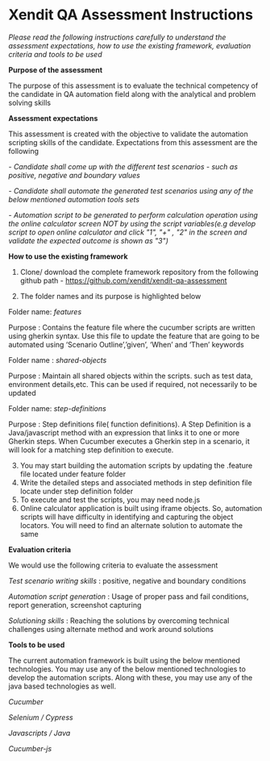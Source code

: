 
# Xendit QA Assessment Instructions

*Please read the following instructions carefully to understand the assessment expectations, how to use the existing framework, evaluation criteria and tools to be used*

**Purpose of the assessment**

The purpose of this assessment is to evaluate the technical competency of the candidate in QA automation field along with the analytical and problem solving skills

**Assessment expectations**

This assessment is created with the objective to validate the automation scripting skills of the candidate. Expectations from this assessment are the following

*- Candidate shall come up with the different test scenarios - such as positive, negative and boundary values*

*- Candidate shall automate the generated test scenarios using any of the below mentioned automation tools sets*

*- Automation script to be generated to perform calculation operation using the online calculator screen NOT by using the script variables(e.g develop script to open online calculator and click "1", "+" , "2" in the screen and validate the expected outcome is shown as "3")*

**How to use the existing framework**

1. Clone/ download the complete framework repository from the following github path - https://github.com/xendit/xendit-qa-assessment

2. The folder names and its purpose is highlighted below

Folder name: *features*

Purpose : Contains the feature file where the cucumber scripts are written using gherkin syntax. Use this file to update the feature that are going to be automated using ‘Scenario Outline’,’given’, ‘When’ and ‘Then’ keywords

Folder name : *shared-objects*

Purpose : Maintain all shared objects within the scripts. such as test data, environment details,etc. This can be used if required, not necessarily to be updated 

 Folder name: *step-definitions*
 
Purpose : Step definitions file( function definitions). A Step Definition is a Java/javascript method with an expression that links it to one or more Gherkin steps. When Cucumber executes a Gherkin step in a scenario, it will look for a matching step definition to execute.
	
3. You may start building the automation scripts by updating the .feature file located under feature folder
4. Write the detailed steps and associated methods in step definition file locate under step definition folder
5. To execute and test the scripts, you may need node.js
6. Online calculator application is built using iframe objects. So, automation scripts will have difficulty in identifying and capturing the object locators. You will need to find an alternate solution to automate the same

**Evaluation criteria**
	
We would use the following criteria to evaluate the assessment

*Test scenario writing skills* : positive, negative and boundary conditions

*Automation script generation* : Usage of proper pass and fail conditions, report generation, screenshot capturing

*Solutioning skills* : Reaching the solutions by overcoming technical challenges using alternate method and work around solutions

**Tools to be used**
	
The current automation framework is built using the below mentioned technologies. You may use any of the below mentioned technologies to develop the automation scripts. Along with these, you may use any of the java based technologies as well.

*Cucumber*

*Selenium / Cypress*

*Javascripts / Java*

*Cucumber-js*
